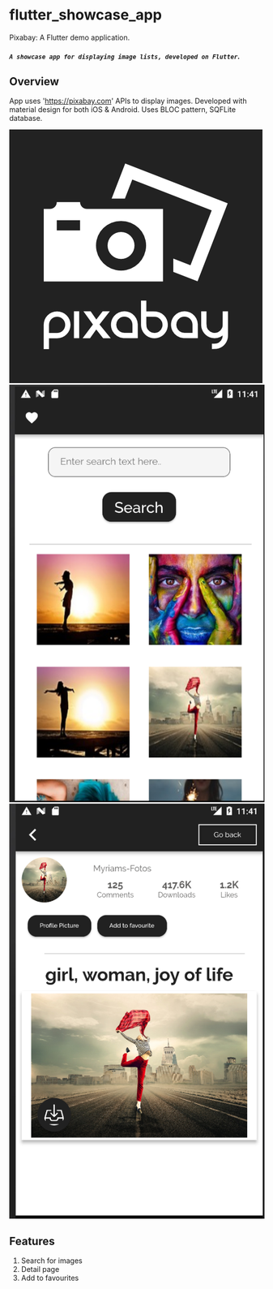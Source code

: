 # flutter_showcase_app

Pixabay: A Flutter demo application.

##### `A showcase app for displaying image lists, developed on Flutter`.

Overview
--------

App uses 'https://pixabay.com' APIs to display images. Developed with material design for both iOS & Android. Uses BLOC pattern, SQFLite database.

![Alt text](assets/icon/icon.png?raw=true "Icon")
![Image1](pictures/picture1.png)
![Image2](pictures/picture2.png)

Features
--------

1. Search for images
2. Detail page
3. Add to favourites